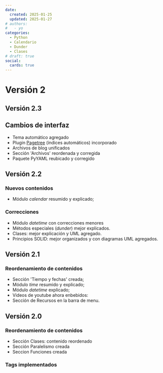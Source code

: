```yaml
---
date:
  created: 2025-01-25
  updated: 2025-01-27
# authors:
#   - yo
categories:
  - Python
  - Calendario
  - Dunder
  - Clases
# draft: true
social:
  cards: true
---
```



# Versión 2


## Versión 2.3

## Cambios de interfaz

- Tema automático agregado
- Plugin [Pagetree](https://tombreit.github.io/mkdocs-pagetree-plugin/) (índices automáticos) incorporado 
- Archivos de blog unificados
- Sección 'Archivos' reordenada y corregida
- Paquete PyYAML reubicado y corregido





<!-- mas -->

## Versión 2.2


### Nuevos contenidos

- Módulo *calendar* resumido y explicado;


### Correcciones

- Módulo *datetime* con correcciones menores
- Métodos especiales (*dunder*) mejor explicados.
- Clases: mejor explicación y UML agregado.
- Principios SOLID: mejor organizados y con diagramas UML agregados.



## Versión 2.1

### Reordenamiento de contenidos
- Sección 'Tiempo y fechas' creada;
- Módulo *time* resumido y explicado;
- Módulo *datetime* explicado;
- Videos de youtube ahora enbebidos:
- Sección de Recursos en la barra de menu.


## Versión 2.0

### Reordenamiento de contenidos
- Sección Clases: contenido reordenado
- Sección Paralelismo creada
- Seccion Funciones creada

### Tags implementados